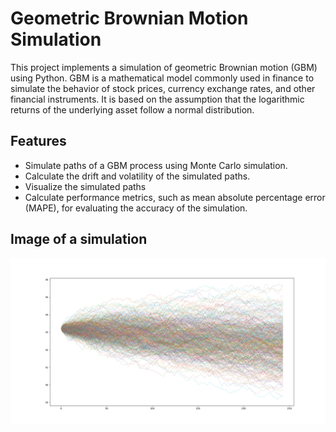 # Geometric Brownian Motion Simulation

This project implements a simulation of geometric Brownian motion (GBM) using Python. GBM is a mathematical model commonly used in finance to simulate the behavior of stock prices, currency exchange rates, and other financial instruments. It is based on the assumption that the logarithmic returns of the underlying asset follow a normal distribution.

## Features

- Simulate paths of a GBM process using Monte Carlo simulation.
- Calculate the drift and volatility of the simulated paths.
- Visualize the simulated paths
- Calculate performance metrics, such as mean absolute percentage error (MAPE), for evaluating the accuracy of the simulation.

## Image of a simulation 
![Image Description](./images/simulation.png)

